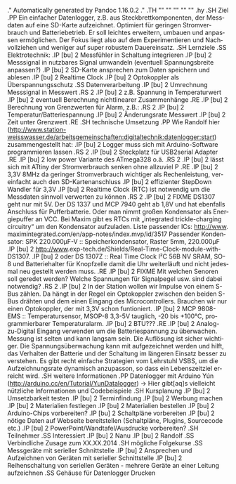 .\" Automatically generated by Pandoc 1.16.0.2
.\"
.TH "" "" "" "" ""
.hy
.SH Ziel
.PP
Ein ein­fa­cher Da­ten­log­ger, z.B.
aus Steck­brett­kom­po­nen­ten, der Mess­da­ten auf eine SD\-Kar­te
auf­zeich­net.
Op­ti­miert für ge­rin­gen Strom­ver­brauch und Bat­te­rie­be­trieb.
Er soll leich­tes er­wei­tern, um­bau­en und an­pas­sen er­mög­li­chen.
Der Fokus liegt also auf dem Ex­pe­ri­men­tie­ren und Nach­voll­zie­hen
und we­ni­ger auf super ro­bus­tem Dau­er­ein­satz.
.SH Lernziele
.SS Elektrotechnik:
.IP \[bu] 2
Messfühler in Schaltung integrieren
.IP \[bu] 2
Messsignal in nutzbares Signal umwandeln (eventuell Spannungsbreite
anpassen?)
.IP \[bu] 2
SD\-Karte ansprechen zum Daten speichern und ablesen
.IP \[bu] 2
Realtime Clock
.IP \[bu] 2
Optokoppler als Überspannungsschutz
.SS Datenverarbeitung
.IP \[bu] 2
Umrechnung Messsignal in Messwert
.RS 2
.IP \[bu] 2
z.B.
Spannung in Temperaturwert
.IP \[bu] 2
eventuell Berechnung nichtlinearer Zusammenhänge
.RE
.IP \[bu] 2
Berechnung von Grenzwerten für Alarm, z.B.:
.RS 2
.IP \[bu] 2
Temperatur/Batteriespannung
.IP \[bu] 2
Änderungsrate Messwert
.IP \[bu] 2
Zeit unter Grenzwert
.RE
.SH technische Umsetzung
.PP
Wie Randolf
hier (http://www.station-weisswasser.de/arbeitsgemeinschaften:digitaltechnik:datenlogger:start)
zusammengestellt hat:
.IP \[bu] 2
Logger muss sich mit Ar­dui­no\-Soft­ware pro­gram­mie­ren las­sen
.RS 2
.IP \[bu] 2
Steck­platz für US­B2­se­ri­al Ad­ap­ter
.RE
.IP \[bu] 2
low power Va­ri­an­te des AT­me­ga­328 o.ä.
.RS 2
.IP \[bu] 2
lässt sich mit AT­ti­ny der Strom­ver­brauch sen­ken ohne all­zu­viel P
.RE
.IP \[bu] 2
3,3V 8MHz da ge­rin­ger Strom­ver­brauch wich­ti­ger als
Re­chen­leis­tung, ver­ein­facht auch den SD\-Kar­ten­an­schluss
.IP \[bu] 2
ef­fi­zi­en­ter Step­Down Wand­ler für 3,3V
.IP \[bu] 2
Real­ti­me Clock (RTC) ist not­wen­dig um die Mess­da­ten sinn­voll
ver­wer­ten zu kön­nen
.RS 2
.IP \[bu] 2
FIXME DS1307 geht nur mit 5V.
Der DS 1337 und MCP 7940 geht ab 1,8V und hat eben­falls An­schluss für
Puf­fer­bat­te­rie.
Oder man nimmt gro­ßen Kon­den­sa­tor als En­er­gie­puf­fer an VCC.
Bei Maxim gibt es RTCs mit „in­te­gra­ted trick­le\-char­ging
cir­cui­try“ um den Kon­den­sa­tor auf­zu­la­den.
Liste pas­sen­der ICs:
<http://​www>.​maximintegrated.​com/​en/​app\-notes/​index.​mvp/​id/​3517
Pas­sen­der Kon­den­sa­tor: SPK 220.000µF\-V ::
Spei­cher­kon­den­sa­tor, Ras­ter 5mm, 220.000µF
.IP \[bu] 2
<http://​www>.​exp\-tech.​de/​Shields/​Real\-Time\-Clock\-module\-with\-DS1307.
.IP \[bu] 2
oder DS 1307Z :: Real Time Clock I²C 56B NV SRAM, SO\-8 und
Bat­te­rie­hal­ter für Knopf­zel­le damit die Uhr wei­ter­läuft und
nicht je­des­mal neu ge­stellt wer­den muss.
.RE
.IP \[bu] 2
FIXME Mit wel­chen Senoren soll ge­re­det wer­den?
Wel­che Span­nun­gen für Si­gnal­pe­gel usw.
sind dabei not­wen­dig?
.RS 2
.IP \[bu] 2
In der Sta­ti­on wol­len wir Im­pul­se von einem S\-Bus zäh­len.
Da hängt in der Regel ein Op­to­kopp­ler zwi­schen den bei­den S\-Bus
dräh­ten und dem einen Ein­gang des Mi­cro­con­trol­lers.
Brau­chen wir nur einen Op­to­kopp­ler, der mit 3,3V schon funtioniert.
.IP \[bu] 2
MCP 9808\-EMS :: Tem­pe­ra­tur­sen­sor, MSOP\-8 3,3\-5V taug­lich, \-20
bis +100°C, pro­gram­mier­ba­rer Tem­pe­ra­tu­r­alarm.
.IP \[bu] 2
BTU???
.RE
.IP \[bu] 2
Ana­log\-zu\-Di­gi­tal Ein­gang ver­wen­den um die Bat­te­rie­span­nung
zu über­wa­chen.
Mes­sung ist sel­ten und kann lang­sam sein.
Die Auf­lö­sung ist si­cher wich­ti­ger.
Die Span­nungs­über­wa­chung kann mit auf­ge­zeich­net wer­den und
hilft, das Ver­hal­ten der Bat­te­rie und der Schal­tung im län­ge­ren
Ein­satz bes­ser zu ver­ste­hen.
Es gibt recht ein­fa­che Stra­te­gi­en vom Lehr­stuhl VSBS, um die
Auf­zeich­nungs­ra­te dy­na­misch an­zu­pas­son, so dass ein
Le­bens­zeit­ziel er­reicht wird.
.SH weitere Informationen
.PP
Datenlogger mit Arduino
Yún (http://arduino.cc/en/Tutorial/YunDatalogger) → Hier gibt\[aq]s
vielleicht nützliche Informationen und Codebeispiele
.SH Kursplanung
.IP \[bu] 2
Umsetzbarkeit testen
.IP \[bu] 2
Terminfindung
.IP \[bu] 2
Werbung machen
.IP \[bu] 2
Materialien festlegen
.IP \[bu] 2
Materialien bestellen
.IP \[bu] 2
Arduino\-Chips vorbereiten?
.IP \[bu] 2
Schaltpläne vorbereiten
.IP \[bu] 2
nötige Daten auf Webseite bereitstellen (Schaltpläne, Plugins,
Sourcecode etc.)
.IP \[bu] 2
PowerPoint/Wandtafel/Ausdrucke vorbereiten?
.SH Teilnehmer
.SS Interessiert
.IP \[bu] 2
Nanu
.IP \[bu] 2
Randolf
.SS Verbindliche Zusage zum XX.XX.2014
.SH mögliche Folgekurse
.SS Messgeräte mit serieller Schnittstelle
.IP \[bu] 2
Ansprechen und Aufzeichnen von Geräten mit serieller Schnittstelle
.IP \[bu] 2
Reihenschaltung von seriellen Geräten \- mehrere Geräte an einer Leitung
aufzeichnen
.SS Gehäuse für Datenlogger Drucken
